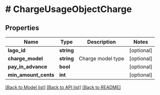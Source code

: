 # # ChargeUsageObjectCharge

## Properties

Name | Type | Description | Notes
------------ | ------------- | ------------- | -------------
**lago_id** | **string** |  | [optional]
**charge_model** | **string** | Charge model type | [optional]
**pay_in_advance** | **bool** |  | [optional]
**min_amount_cents** | **int** |  | [optional]

[[Back to Model list]](../../README.md#models) [[Back to API list]](../../README.md#endpoints) [[Back to README]](../../README.md)
